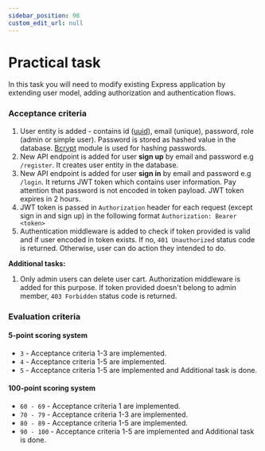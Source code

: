 ```yaml
---
sidebar_position: 98
custom_edit_url: null
---
```


# Practical task

In this task you will need to modify existing Express application by extending user model, adding authorization and authentication flows.

### Acceptance criteria
1. User entity is added - contains id ([uuid](https://www.npmjs.com/package/uuid)), email (unique), password, role (admin or simple user). Password is stored as hashed value in the database. [Bcrypt](https://www.npmjs.com/package/bcrypt) module is used for hashing passwords.
2. New API endpoint is added for user **sign up** by email and password e.g `/register`. It creates user entity in the database.
3. New API endpoint is added for user **sign in** by email and password e.g `/login`. It returns JWT token which contains user information. Pay attention that password is not encoded in token payload. JWT token expires in 2 hours.
4. JWT token is passed in `Authorization` header for each request (except sign in and sign up) in the following format `Authorization: Bearer <token>`
5. Authentication middleware is added to check if token provided is valid and if user encoded in token exists. If no, `401 Unauthorized` status code is returned. Otherwise, user can do action they intended to do.

**Additional tasks:**
1. Only admin users can delete user cart. Authorization middleware is added for this purpose. If token provided doesn't belong to admin member, `403 Forbidden` status code is returned.

### Evaluation criteria

#### 5-point scoring system
- `3` - Acceptance criteria 1-3 are implemented.
- `4` - Acceptance criteria 1-5 are implemented.
- `5` - Acceptance criteria 1-5 are implemented and Additional task is done.

#### 100-point scoring system
- `60 - 69` - Acceptance criteria 1 are implemented.
- `70 - 79` - Acceptance criteria 1-3 are implemented.
- `80 - 89` - Acceptance criteria 1-5 are implemented.
- `90 - 100` - Acceptance criteria 1-5 are implemented and Additional task is done.